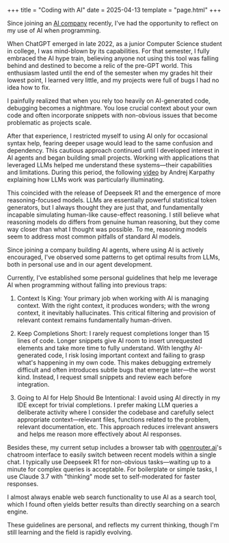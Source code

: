 +++
title = "Coding with AI"
date = 2025-04-13
template = "page.html"
+++

Since joining an [AI company](https://theterminalx.com/) recently, I've had the opportunity to reflect on my use of AI when programming.

When ChatGPT emerged in late 2022, as a junior Computer Science student in college, I was mind-blown by its capabilities. For that semester, I fully embraced the AI hype train, believing anyone not using this tool was falling behind and destined to become a relic of the pre-GPT world. This enthusiasm lasted until the end of the semester when my grades hit their lowest point, I learned very little, and my projects were full of bugs I had no idea how to fix.

I painfully realized that when you rely too heavily on AI-generated code, debugging becomes a nightmare. You lose crucial context about your own code and often incorporate snippets with non-obvious issues that become problematic as projects scale.

After that experience, I restricted myself to using AI only for occasional syntax help, fearing deeper usage would lead to the same confusion and dependency. This cautious approach continued until I developed interest in AI agents and began building small projects. Working with applications that leveraged LLMs helped me understand these systems—their capabilities and limitations. During this period, the following [video](https://youtu.be/7xTGNNLPyMI?si=-g7g8SxFWrfO8RIC) by Andrej Karpathy explaining how LLMs work was particularly illuminating.

This coincided with the release of Deepseek R1 and the emergence of more reasoning-focused models. LLMs are essentially powerful statistical token generators, but I always thought they are just that, and fundamentally incapable simulating human-like cause-effect reasoning. I still believe what reasoning models do differs from genuine human reasoning, but they come way closer than what I thought was possible. To me, reasoning models seem to address most common pitfalls of standard AI models.

Since joining a company building AI agents, where using AI is actively encouraged, I've observed some patterns to get optimal results from LLMs, both in personal use and in our agent development.

Currently, I've established some personal guidelines that help me leverage AI when programming without falling into previous traps:

1. Context Is King: Your primary job when working with AI is managing context. With the right context, it produces wonders; with the wrong context, it inevitably hallucinates. This critical filtering and provision of relevant context remains fundamentally human-driven.

2. Keep Completions Short: I rarely request completions longer than 15 lines of code. Longer snippets give AI room to insert unrequested elements and take more time to fully understand. With lengthy AI-generated code, I risk losing important context and failing to grasp what's happening in my own code. This makes debugging extremely difficult and often introduces subtle bugs that emerge later—the worst kind. Instead, I request small snippets and review each before integration.

3. Going to AI for Help Should Be Intentional: I avoid using AI directly in my IDE except for trivial completions. I prefer making LLM queries a deliberate activity where I consider the codebase and carefully select appropriate context—relevant files, functions related to the problem, relevant documentation, etc. This approach reduces irrelevant answers and helps me reason more effectively about AI responses.

Besides these, my current setup includes a browser tab with [openrouter.ai](https://openrouter.ai/)'s chatroom interface to easily switch between recent models within a single chat. I typically use Deepseek R1 for non-obvious tasks—waiting up to a minute for complex queries is acceptable. For boilerplate or simple tasks, I use Claude 3.7 with "thinking" mode set to self-moderated for faster responses.

I almost always enable web search functionality to use AI as a search tool, which I found often yields better results than directly searching on a search engine.

These guidelines are personal, and reflects my current thinking, though I'm still learning and the field is rapidly evolving.
